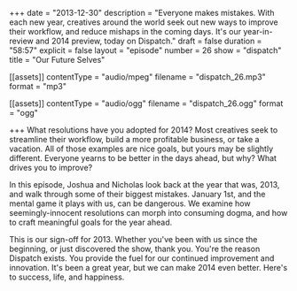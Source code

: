 +++
date = "2013-12-30"
description = "Everyone makes mistakes. With each new year, creatives around the world seek out new ways to improve their workflow, and reduce mishaps in the coming days. It's our year-in-review and 2014 preview, today on Dispatch."
draft = false
duration = "58:57"
explicit = false
layout = "episode"
number = 26
show = "dispatch"
title = "Our Future Selves"

[[assets]]
  contentType = "audio/mpeg"
  filename = "dispatch_26.mp3"
  format = "mp3"

[[assets]]
  contentType = "audio/ogg"
  filename = "dispatch_26.ogg"
  format = "ogg"

+++
What resolutions have you adopted for 2014? Most creatives seek to streamline their workflow, build a more profitable business, or take a vacation. All of those examples are nice goals, but yours may be slightly different. Everyone yearns to be better in the days ahead, but why? What drives you to improve?

In this episode, Joshua and Nicholas look back at the year that was, 2013, and walk through some of their biggest mistakes. January 1st, and the mental game it plays with us, can be dangerous. We examine how seemingly-innocent resolutions can morph into consuming dogma, and how to craft meaningful goals for the year ahead.

This is our sign-off for 2013. Whether you've been with us since the beginning, or just discovered the show, thank you. You're the reason Dispatch exists. You provide the fuel for our continued improvement and innovation. It's been a great year, but we can make 2014 even better. Here's to success, life, and happiness.